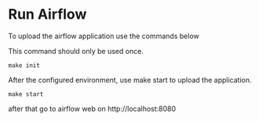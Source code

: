 # Run Airflow

To upload the airflow application use the commands below


This command should only be used once.

```make init```

After the configured environment, use make start to upload the application.

```make start```

after that go to airflow web on http://localhost:8080